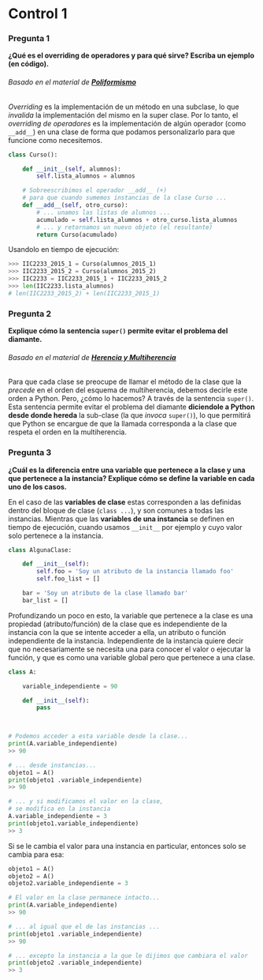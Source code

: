 # Control 1 

### Pregunta 1
**¿Qué es el overriding de operadores y para qué sirve? Escriba un ejemplo (en código).**

###### Basado en el material de [**Poliformismo**](https://github.com/IIC2233-2015-2/syllabus/blob/master/Material%20de%20clases/01_OOP/3-Polimorfismo.html)

*Overriding* es la implementación de un método en una subclase, lo que *invalida* la implementación del mismo en la super clase. Por lo tanto, el *overriding de operadores* es la implementación de algún operador (como `__add__`) en una clase de forma que podamos personalizarlo para que funcione como necesitemos.

```python
class Curso():

	def __init__(self, alumnos):
	    self.lista_alumnos = alumnos

    # Sobreescribimos el operador __add__ (+)
    # para que cuando sumemos instancias de la clase Curso ...
    def __add__(self, otro_curso):
        # ... unamos las listas de alumnos ...        
        acumulado = self.lista_alumnos + otro_curso.lista_alumnos
        # ... y retornamos un nuevo objeto (el resultante)
        return Curso(acumulado)
```

 Usandolo en tiempo de ejecución:

```python
>>> IIC2233_2015_1 = Curso(alumnos_2015_1)
>>> IIC2233_2015_2 = Curso(alumnos_2015_2)
>>> IIC2233 = IIC2233_2015_1 + IIC2233_2015_2
>>> len(IIC2233.lista_alumnos) 
# len(IIC2233_2015_2) + len(IIC2233_2015_1)
```

### Pregunta 2
**Explique cómo la sentencia `super()` permite evitar el problema del diamante.**

###### Basado en el material de [**Herencia y Multiherencia**](https://github.com/IIC2233-2015-2/syllabus/blob/master/Material%20de%20clases/01_OOP/2-Herencia-Multiherencia.html)

Para que cada clase se preocupe de llamar el método de la clase que la *precede* en el orden del esquema de multiherencia, debemos decirle este orden a Python. Pero, ¿cómo lo hacemos? A través de la sentencia `super()`. Esta sentencia permite evitar el problema del diamante **diciendole a Python desde donde hereda** la sub-clase (la que *invoca* `super()`), lo que permitirá que Python se encargue de que la llamada corresponda a la clase que respeta el orden en la multiherencia.

### Pregunta 3
**¿Cuál es la diferencia entre una variable que pertenece a la clase y una que pertenece a la instancia? Explique cómo se define la variable en cada uno de los casos.**

En el caso de las **variables de clase** estas corresponden a las definidas dentro del bloque de clase (`class ...`), y son comunes a todas las instancias. Mientras que las **variables de una instancia** se definen en tiempo de ejecución, cuando usamos `__init__` por ejemplo y cuyo valor solo pertenece a la instancia.

```python
class AlgunaClase:

    def __init__(self):
        self.foo = 'Soy un atributo de la instancia llamado foo'
        self.foo_list = []

    bar = 'Soy un atributo de la clase llamado bar'
    bar_list = []
```

Profundizando un poco en esto, la variable que pertenece a la clase es una propiedad (atributo/función) de la clase que es independiente de la instancia con la que se intente acceder a ella, un atributo o función independiente de la instancia. Independiente de la instancia quiere decir que no necesariamente se necesita una para conocer el valor o ejecutar la función, y que es como una variable global pero que pertenece a una clase.

```python
class A:

	variable_independiente = 90

	def __init__(self):
		pass

	

# Podemos acceder a esta variable desde la clase...
print(A.variable_independiente)
>> 90

# ... desde instancias...
objeto1 = A()
print(objeto1 .variable_independiente)
>> 90

# ... y si modificamos el valor en la clase,
# se modifica en la instancia
A.variable_independiente = 3
print(objeto1.variable_independiente)
>> 3
```

Si se le cambia el valor para una instancia en particular, entonces solo se cambia para esa:
```python
objeto1 = A()
objeto2 = A()
objeto2.variable_independiente = 3

# El valor en la clase permanece intacto...
print(A.variable_independiente)
>> 90

# ... al igual que el de las instancias ...
print(objeto1 .variable_independiente)
>> 90

# ... excepto la instancia a la que le dijimos que cambiara el valor
print(objeto2 .variable_independiente)
>> 3
```
